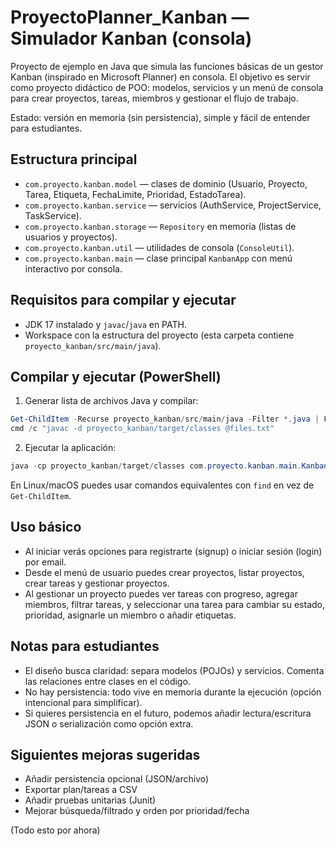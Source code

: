 # ProyectoPlanner_Kanban — Simulador Kanban (consola)

Proyecto de ejemplo en Java que simula las funciones básicas de un gestor Kanban (inspirado en Microsoft Planner) en consola. El objetivo es servir como proyecto didáctico de POO: modelos, servicios y un menú de consola para crear proyectos, tareas, miembros y gestionar el flujo de trabajo.

Estado: versión en memoria (sin persistencia), simple y fácil de entender para estudiantes.

## Estructura principal

- `com.proyecto.kanban.model` — clases de dominio (Usuario, Proyecto, Tarea, Etiqueta, FechaLimite, Prioridad, EstadoTarea).
- `com.proyecto.kanban.service` — servicios (AuthService, ProjectService, TaskService).
- `com.proyecto.kanban.storage` — `Repository` en memoria (listas de usuarios y proyectos).
- `com.proyecto.kanban.util` — utilidades de consola (`ConsoleUtil`).
- `com.proyecto.kanban.main` — clase principal `KanbanApp` con menú interactivo por consola.

## Requisitos para compilar y ejecutar

- JDK 17 instalado y `javac`/`java` en PATH.
- Workspace con la estructura del proyecto (esta carpeta contiene `proyecto_kanban/src/main/java`).

## Compilar y ejecutar (PowerShell)

1) Generar lista de archivos Java y compilar:

```powershell
Get-ChildItem -Recurse proyecto_kanban/src/main/java -Filter *.java | ForEach-Object { $_.FullName } > files.txt
cmd /c "javac -d proyecto_kanban/target/classes @files.txt"
```

2) Ejecutar la aplicación:

```powershell
java -cp proyecto_kanban/target/classes com.proyecto.kanban.main.KanbanApp
```

En Linux/macOS puedes usar comandos equivalentes con `find` en vez de `Get-ChildItem`.

## Uso básico

- Al iniciar verás opciones para registrarte (signup) o iniciar sesión (login) por email.
- Desde el menú de usuario puedes crear proyectos, listar proyectos, crear tareas y gestionar proyectos.
- Al gestionar un proyecto puedes ver tareas con progreso, agregar miembros, filtrar tareas, y seleccionar una tarea para cambiar su estado, prioridad, asignarle un miembro o añadir etiquetas.

## Notas para estudiantes

- El diseño busca claridad: separa modelos (POJOs) y servicios. Comenta las relaciones entre clases en el código.
- No hay persistencia: todo vive en memoria durante la ejecución (opción intencional para simplificar).
- Si quieres persistencia en el futuro, podemos añadir lectura/escritura JSON o serialización como opción extra.

## Siguientes mejoras sugeridas

- Añadir persistencia opcional (JSON/archivo)
- Exportar plan/tareas a CSV
- Añadir pruebas unitarias (Junit)
- Mejorar búsqueda/filtrado y orden por prioridad/fecha

(Todo esto por ahora)